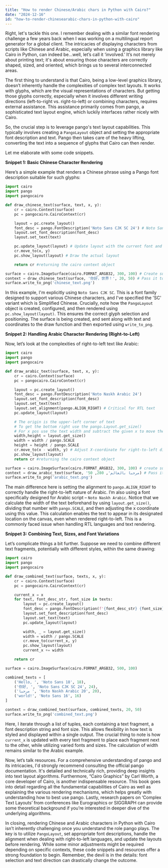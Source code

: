 ```yaml
---
title: "How to render Chinese/Arabic chars in Python with Cairo?"
date: "2024-12-16"
id: "how-to-render-chinesearabic-chars-in-python-with-cairo"
---
```


Right, let's tackle this one. I remember dealing with a similar font rendering challenge a few years back when I was working on a multilingual report generator for a global client. The intricacies of displaying characters from scripts like Chinese and Arabic, especially when using a graphics library like Cairo in Python, can indeed be...well, let’s call it ‘involved.’ It’s not merely about printing text; it's about ensuring those characters are correctly shaped, sized, and oriented, which brings us to several interconnected areas.

The first thing to understand is that Cairo, being a low-level graphics library, doesn’t inherently handle the complexities of complex text layouts. It works with glyphs, which are the visual representations of characters. But getting those glyphs correctly, especially when it involves different writing directions (left-to-right vs. right-to-left) or combining characters, requires external assistance. This assistance primarily comes from pango, a sophisticated text layout engine, which luckily interfaces rather nicely with Cairo.

So, the crucial step is to leverage pango's text layout capabilities. This typically involves creating a `PangoLayout` object and setting the appropriate font description and text. Pango then takes care of the heavy lifting, converting the text into a sequence of glyphs that Cairo can then render.

Let me elaborate with some code snippets.

**Snippet 1: Basic Chinese Character Rendering**

Here’s a simple example that renders a Chinese phrase using a Pango font description suitable for such glyphs:

```python
import cairo
import pango
import pangocairo

def draw_chinese_text(surface, text, x, y):
    cr = cairo.Context(surface)
    pc = pangocairo.CairoContext(cr)

    layout = pc.create_layout()
    font_desc = pango.FontDescription('Noto Sans CJK SC 24') # Noto Sans CJK is a solid fallback
    layout.set_font_description(font_desc)
    layout.set_text(text)

    pc.update_layout(layout) # Update layout with the current font and text
    cr.move_to(x, y)
    pc.show_layout(layout) # Draw the actual layout

    return cr #returning the cairo context object

surface = cairo.ImageSurface(cairo.FORMAT_ARGB32, 300, 100) # Create surface
context = draw_chinese_text(surface, '你好，世界！', 20, 50) # Pass it to function for drawing.
surface.write_to_png('chinese_text.png')
```

In this example, I'm explicitly using `Noto Sans CJK SC`. This is a font family designed to support various Chinese characters, and I've specified the 'SC' variant which is Simplified Chinese. Crucially, note how the `PangoLayout` object is created, configured, and then rendered using `pc.show_layout(layout)`. This ensures the correct glyph selection and positioning. The surface is being created, and sent along with text and coordinates to the draw function and then exported using `write_to_png`.

**Snippet 2: Handling Arabic Character Rendering (Right-to-Left)**

Now, let’s look at the complexities of right-to-left text like Arabic:

```python
import cairo
import pango
import pangocairo

def draw_arabic_text(surface, text, x, y):
    cr = cairo.Context(surface)
    pc = pangocairo.CairoContext(cr)

    layout = pc.create_layout()
    font_desc = pango.FontDescription('Noto Naskh Arabic 24')
    layout.set_font_description(font_desc)
    layout.set_text(text)
    layout.set_alignment(pango.ALIGN_RIGHT) # Critical for RTL text
    pc.update_layout(layout)

    # The origin is the upper-left corner of text
    # To get the bottom right use the pango.Layout.get_size()
    # For x pos use the text width and subtract the given x to move the right border to the same x.
    width,height = layout.get_size()
    width = width / pango.SCALE
    height = height / pango.SCALE
    cr.move_to(x - width, y) # Adjust X-coordinate for right-to-left display
    pc.show_layout(layout)
    return cr #returning the cairo context object

surface = cairo.ImageSurface(cairo.FORMAT_ARGB32, 300, 100) # create surface
context = draw_arabic_text(surface, 'مرحبا بالعالم', 280, 50) # Pass it to function for drawing
surface.write_to_png('arabic_text.png')
```

The main difference here is setting the alignment to `pango.ALIGN_RIGHT` to correctly handle the right-to-left nature of Arabic. I’m also using a font specifically designed for Arabic script – `Noto Naskh Arabic`. Notice that we calculate the width of the text beforehand by using `layout.get_size()`, dividing that number with `pango.SCALE`, and then adjusting the x coordinate using this value. This calculation enables the text to appear in its designated location on the canvas, even when rendered right-to-left. This is a commonly faced issue when handling RTL languages and text rendering.

**Snippet 3: Combining Text, Sizes, and Font Variations**

Let’s complicate things a bit further. Suppose we need to combine different text fragments, potentially with different styles, within the same drawing:

```python
import cairo
import pango
import pangocairo

def draw_combined_text(surface, texts, x, y):
    cr = cairo.Context(surface)
    pc = pangocairo.CairoContext(cr)

    current_x = x
    for text, font_desc_str, font_size in texts:
        layout = pc.create_layout()
        font_desc = pango.FontDescription(f'{font_desc_str} {font_size}')
        layout.set_font_description(font_desc)
        layout.set_text(text)
        pc.update_layout(layout)

        width, _ = layout.get_size()
        width = width / pango.SCALE
        cr.move_to(current_x, y)
        pc.show_layout(layout)
        current_x += width

    return cr

surface = cairo.ImageSurface(cairo.FORMAT_ARGB32, 500, 100)

combined_texts = [
    ('Hello, ', 'Noto Sans 18', 18),
    ('你好, ', 'Noto Sans CJK SC 24', 24),
    ('مرحبا ', 'Noto Naskh Arabic 20', 20),
    ('world!', 'Noto Sans 16', 16)
]

context = draw_combined_text(surface, combined_texts, 20, 50)
surface.write_to_png('combined_text.png')
```

Here, I iterate through a list of tuples, each containing a text fragment, a font description string and font size. This allows flexibility in how text is styled and displayed within a single output. The crucial thing to note is how `current_x` is updated with every text fragment to place each fragment next to the other, while utilizing varied fonts and sizes. The calculation of width remains similar to the Arabic example.

Now, let’s talk resources. For a comprehensive understanding of pango and its intricacies, I'd strongly recommend consulting the official pango documentation. It's detailed and technically rich, providing deep insights into text layout algorithms. Furthermore, “Cairo Graphics” by Carl Worth, a core developer of Cairo, is another indispensable resource. This book goes into detail regarding all the fundamental capabilities of Cairo as well as explaining the various rendering mechanisms, which helps greatly with understanding how to best use pango. Lastly, research papers on ‘Complex Text Layouts’ from conferences like Eurographics or SIGGRAPH can provide some theoretical background if you’re interested in deeper dive of the underlying algorithms.

In closing, rendering Chinese and Arabic characters in Python with Cairo isn’t inherently challenging once you understand the role pango plays. The key is to utilize `PangoLayout`, set appropriate font descriptions, handle the alignment when dealing with right-to-left languages, and update the layouts before rendering. While some minor adjustments might be required depending on specific contexts, these code snippets and resources offer a strong foundation to begin. Remember, the devil is in the details: font selection and text direction can drastically change the outcome.
